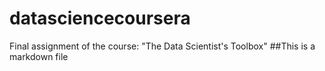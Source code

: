 # datasciencecoursera
Final assignment of the course: "The Data Scientist's Toolbox"
##This is a markdown file
